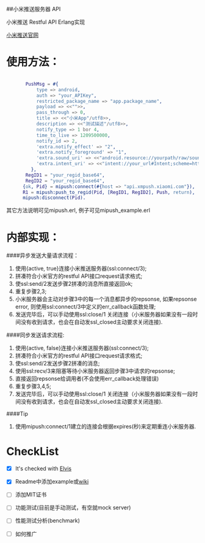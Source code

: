 ##小米推送服务器 API

小米推送 Restful API Erlang实现

[小米推送官网](http://dev.xiaomi.com/doc/?p=533)

使用方法：
=========

```erlang

       PushMsg = #{
           type => android,
           auth => "your_APIKey",
           restricted_package_name => "app.package_name",
           payload => <<"">>,
           pass_through => 0,
           title => <<"小米App"/utf8>>,
           description => <<"测试描述"/utf8>>,
           notify_type => 1 bor 4,
           time_to_live => 1209500000,
           notify_id => 2,
           'extra.notify_effect' => "2",
           'extra.notify_foreground' => "1",
           'extra.sound_uri' => <<"android.resource://yourpath/raw/sound_file">>,
           'extra.intent_uri' => <<"intent://your_url#Intent;scheme=http;action=android.intent.action.VIEW;end">>
         },
       RegID1 = "your_regid_base64",
       RegID2 = "your_regid_base64",
      {ok, Pid} = mipush:connect(#{host => "api.xmpush.xiaomi.com"}),
      R1 = mipush:push_to_regid(Pid, [RegID1, RegID2], Push, return),
      mipush:disconnect(Pid).

```

其它方法说明可见mipush.erl, 例子可见mipush_example.erl

内部实现：
============
####异步发送大量请求流程：
1. 使用{active, true}连接小米推送服务器(ssl:connect/3);
2. 拼凑符合小米官方的restful API接口request请求格式;
3. 使ssl:send/2发送步骤2拼凑的消息所直接返回ok;
4. 重复步骤2,3;
5. 小米服务器会主动对步骤3中的每一个消息都异步的repsonse,
   如果repsonse error, 则使用ssl:connect/3中定义的err_callback函数处理;
6. 发送完毕后，可以手动使用ssl:close/1 关闭连接（小米服务器如果没有一段时间没有收到请求，也会在自动发ssl_closed主动要求关闭连接).

####同步发送请求流程:
1. 使用{active, false}连接小米推送服务器(ssl:connect/3);
2. 拼凑符合小米官方的restful API接口request请求格式;
3. 使ssl:send/2发送步骤2拼凑的消息;
4. 使用ssl:recv/3来阻塞等待小米服务器返回步骤3中请求的repsonse;
5. 直接返回repsonse给调用者(不会使用err_callback处理错误)
5. 重复步骤3,4,5;
6. 发送完毕后，可以手动使用ssl:close/1 关闭连接（小米服务器如果没有一段时间没有收到请求，也会在自动发ssl_closed主动要求关闭连接).

####Tip
1. 使用mipush:connect/1建立的连接会根据expires(秒)来定期重连小米服务器.

CheckList
================
- [X]  It's checked with [Elvis](https://github.com/inaka/elvis)
- [X]  Readme中添加example或[wiki](https://github.com/zhongwencool/mipush/wiki)
- [ ]  添加MIT证书 
- [ ]  功能测试(目前是手动测试，有空就mock server)
- [ ]  性能测试分析(benchmark)
- [ ]  如何推广



